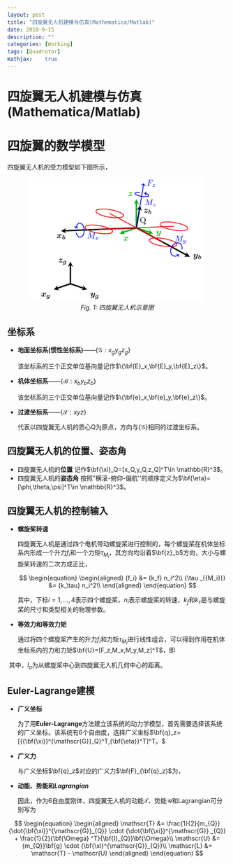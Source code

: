 ```yaml
---
layout: post
title: "四旋翼无人机建模与仿真(Mathematica/Matlab)"
date: 2018-9-15
description: ""
categories: [Working]
tags: [Quadrotor]
mathjax:    true
---
```


# 四旋翼无人机建模与仿真(Mathematica/Matlab)

# 四旋翼的数学模型
四旋翼无人机的受力模型如下图所示，

<p align="center">
	<img src="..\media\image\Quad_FM.png" width="400">
    <br>
    <em>Fig. 1: 四旋翼无人机示意图</em>
</p>



## 坐标系

- **地面坐标系(惯性坐标系)**——$\{\mathscr{G}:x_{g}y_{g}z_{g}\}$

   该坐标系的三个正交单位基向量记作$\{\bf{E}_x,\bf{E}_y,\bf{E}_z\}$。

- **机体坐标系**——$\{\mathscr{B}:x_{b}y_{b}z_{b}\}$

   该坐标系的三个正交单位基向量记作$\{\bf{e}_x,\bf{e}_y,\bf{e}_z\}$。

- **过渡坐标系**——$\{\mathscr{S}:xyz\}$

   代表以四旋翼无人机的质心Q为原点，方向与$\{\mathscr{G}\}$相同的过渡坐标系。

## 四旋翼无人机的位置、姿态角

- 四旋翼无人机的**位置**
    记作$\bf{\xi}_Q=[x_Q,y_Q,z_Q]^T\in \mathbb{R}^3$。
- 四旋翼无人机的**姿态角**
   按照"横滚-俯仰-偏航''的顺序定义为$\bf{\eta}=[\phi,\theta,\psi]^T\in \mathbb{R}^3$。

## 四旋翼无人机的控制输入

- **螺旋桨转速**

  四旋翼无人机是通过四个电机带动螺旋桨进行控制的，每个螺旋桨在机体坐标系内形成一个升力$f_i$和一个力矩${\tau _{{M_i}}}$，其方向均沿着$\bf{z}_b$方向，大小与螺旋桨转速的二次方成正比，

  $$
  \begin{equation}
  \begin{aligned}
  {f_i} &= {k_f} n_i^2\\
  {\tau _{{M_i}}} &= {k_\tau} n_i^2\\
  \end{aligned}
  \end{equation}
  $$

  其中，下标$i=1,...,4$表示四个螺旋桨，$n_i$表示螺旋桨的转速，$k_f$和$k_{\tau}$是与螺旋桨的尺寸和类型相关的物理参数。

- **等效力和等效力矩**

   通过将四个螺旋桨产生的升力$f_i$和力矩${\tau _{{M_i}}}$进行线性组合，可以得到作用在机体坐标系内的力和力矩$\bf{U}=[F_z,M_x,M_y,M_z]^T$，即
   
​	其中，$l_a$为从螺旋桨中心到四旋翼无人机几何中心的距离。

## Euler-Lagrange建模

- **广义坐标**

  为了用**Euler-Lagrange**方法建立该系统的动力学模型，首先需要选择该系统的广义坐标。该系统有6个自由度，选择广义坐标$\bf{q}_z=[{{\bf{\xi}}^{\mathscr{G}}_Q}^T,{\bf{\eta}}^T]^T。$

- **广义力**

  与广义坐标$\bf{q}_z$对应的广义力$\bf{F}_{\bf{q}_z}​$为，




- **动能、势能和*Lagrangian***

  因此，作为6自由度刚体，四旋翼无人机的动能$\mathscr{T}$、势能$\mathscr{U}$和Lagrangian可分别写为

$$
\begin{equation}
\begin{aligned}
\mathscr{T} &= \frac{1}{2}{m_{Q}}{\dot{\bf{\xi}}^{\mathscr{G}}_{Q}} \cdot {\dot{\bf{\xi}}^{\mathscr{G}} _{Q}} + \frac{1}{2}{\bf{\Omega} ^T}{\bf{I}_{Q}}\bf{\Omega}\\
\mathscr{U} &= {m_{Q}}\bf{g} \cdot {\bf{\xi}^{\mathscr{G}}_{Q}}\\
\mathscr{L} &= \mathscr{T} - \mathscr{U}
\end{aligned}
\end{equation}
$$


